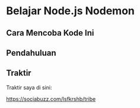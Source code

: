 # Belajar Node.js Nodemon
## Cara Mencoba Kode Ini

## Pendahuluan

## Traktir

Traktir saya di sini:

https://sociabuzz.com/lsfkrshb/tribe